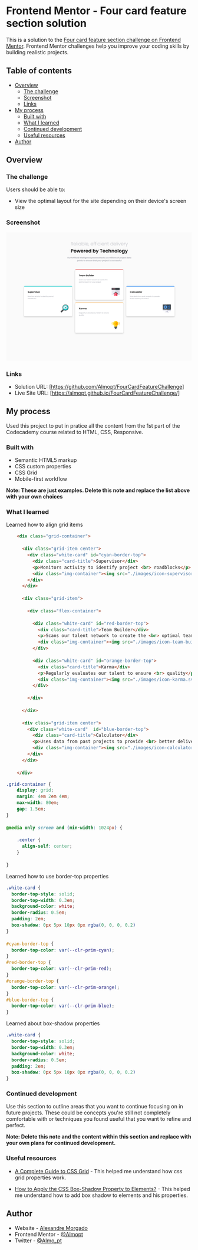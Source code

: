 # Frontend Mentor - Four card feature section solution

This is a solution to the [Four card feature section challenge on Frontend Mentor](https://www.frontendmentor.io/challenges/four-card-feature-section-weK1eFYK). Frontend Mentor challenges help you improve your coding skills by building realistic projects. 

## Table of contents

- [Overview](#overview)
  - [The challenge](#the-challenge)
  - [Screenshot](#screenshot)
  - [Links](#links)
- [My process](#my-process)
  - [Built with](#built-with)
  - [What I learned](#what-i-learned)
  - [Continued development](#continued-development)
  - [Useful resources](#useful-resources)
- [Author](#author)

## Overview

### The challenge

Users should be able to:

- View the optimal layout for the site depending on their device's screen size

### Screenshot

![](./images/sollution-scrshot.png)

### Links

- Solution URL: [https://github.com/Almopt/FourCardFeatureChallenge]
- Live Site URL: [https://almopt.github.io/FourCardFeatureChallenge/]

## My process

Used this project to put in pratice all the content from the 1st part of the Codecademy course related to HTML, CSS, Responsive.

### Built with

- Semantic HTML5 markup
- CSS custom properties
- CSS Grid
- Mobile-first workflow

**Note: These are just examples. Delete this note and replace the list above with your own choices**

### What I learned

Learned how to align grid items

```html
    <div class="grid-container">

      <div class="grid-item center">
        <div class="white-card" id="cyan-border-top">
          <div class="card-title">Supervisor</div>
          <p>Monitors activity to identify project <br> roadblocks</p>
          <div class="img-container"><img src="./images/icon-supervisor.svg" alt="Supervisor Icon"></div>
        </div>
      </div>

      <div class="grid-item">

        <div class="flex-container">

          <div class="white-card" id="red-border-top">
            <div class="card-title">Team Builder</div>
            <p>Scans our talent network to create the <br> optimal team for your project</p>
            <div class="img-container"><img src="./images/icon-team-builder.svg" alt="Team Build Icon"></div>
          </div>
  
          <div class="white-card" id="orange-border-top">
            <div class="card-title">Karma</div>
            <p>Regularly evaluates our talent to ensure <br> quality</p>
            <div class="img-container"><img src="./images/icon-karma.svg" alt="Karma Icon"></div>
          </div>

        </div>

      </div>

      <div class="grid-item center">
        <div class="white-card"  id="blue-border-top">
          <div class="card-title">Calculator</div>
          <p>Uses data from past projects to provide <br> better delivery estimates</p>
          <div class="img-container"><img src="./images/icon-calculator.svg" alt=" Calculator Icon"></div>
        </div>
      </div>

    </div>
```
```css
.grid-container {
    display: grid;
    margin: 4em 2em 4em;
    max-width: 80em;
    gap: 1.5em;
}

@media only screen and (min-width: 1024px) {

    .center {
      align-self: center;
    }

}
```

Learned how to use border-top properties

```css
.white-card {
  border-top-style: solid;
  border-top-width: 0.3em;
  background-color: white;
  border-radius: 0.5em;
  padding: 2em;
  box-shadow: 0px 5px 10px 0px rgba(0, 0, 0, 0.2)
}

#cyan-border-top {
  border-top-color: var(--clr-prim-cyan);
}
#red-border-top {
  border-top-color: var(--clr-prim-red);
}
#orange-border-top {
  border-top-color: var(--clr-prim-orange);
}
#blue-border-top {
  border-top-color: var(--clr-prim-blue);
}
```

Learned about box-shadow properties

```css
.white-card {
  border-top-style: solid;
  border-top-width: 0.3em;
  background-color: white;
  border-radius: 0.5em;
  padding: 2em;
  box-shadow: 0px 5px 10px 0px rgba(0, 0, 0, 0.2)
}
```

### Continued development

Use this section to outline areas that you want to continue focusing on in future projects. These could be concepts you're still not completely comfortable with or techniques you found useful that you want to refine and perfect.

**Note: Delete this note and the content within this section and replace with your own plans for continued development.**

### Useful resources

- [A Complete Guide to CSS Grid](https://css-tricks.com/snippets/css/complete-guide-grid/) - This helped me understand how css grid properties work.

- [How to Apply the CSS Box-Shadow Property to Elements?](https://www.turing.com/kb/upscale-your-website-with-the-box-shadow-property) - This helped me understand how to add box shadow to elements and his properties.

## Author

- Website - [Alexandre Morgado](https://github.com/Almopt)
- Frontend Mentor - [@Almopt](https://www.frontendmentor.io/profile/Almopt)
- Twitter - [@Almo_pt](https://www.twitter.com/Almo_pt)

